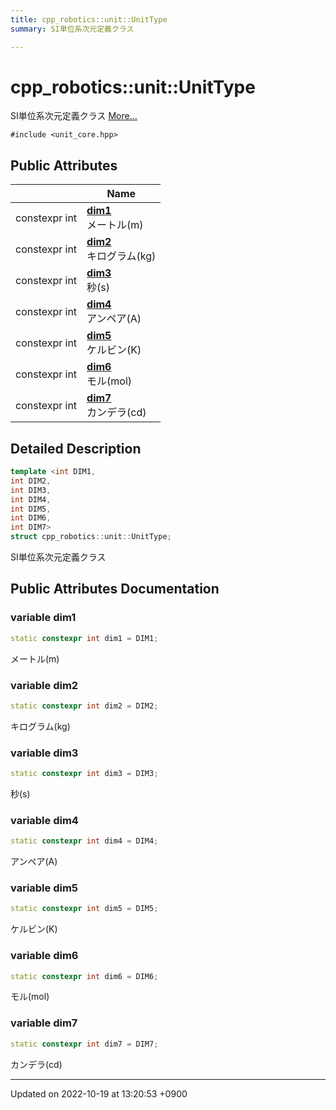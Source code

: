 ```yaml
---
title: cpp_robotics::unit::UnitType
summary: SI単位系次元定義クラス 

---
```


# cpp_robotics::unit::UnitType



SI単位系次元定義クラス  [More...](#detailed-description)


`#include <unit_core.hpp>`

## Public Attributes

|                | Name           |
| -------------- | -------------- |
| constexpr int | **[dim1](/cpp_robotics/doxybook/Classes/structcpp__robotics_1_1unit_1_1UnitType/#variable-dim1)** <br>メートル(m)  |
| constexpr int | **[dim2](/cpp_robotics/doxybook/Classes/structcpp__robotics_1_1unit_1_1UnitType/#variable-dim2)** <br>キログラム(kg)  |
| constexpr int | **[dim3](/cpp_robotics/doxybook/Classes/structcpp__robotics_1_1unit_1_1UnitType/#variable-dim3)** <br>秒(s)  |
| constexpr int | **[dim4](/cpp_robotics/doxybook/Classes/structcpp__robotics_1_1unit_1_1UnitType/#variable-dim4)** <br>アンペア(A)  |
| constexpr int | **[dim5](/cpp_robotics/doxybook/Classes/structcpp__robotics_1_1unit_1_1UnitType/#variable-dim5)** <br>ケルビン(K)  |
| constexpr int | **[dim6](/cpp_robotics/doxybook/Classes/structcpp__robotics_1_1unit_1_1UnitType/#variable-dim6)** <br>モル(mol)  |
| constexpr int | **[dim7](/cpp_robotics/doxybook/Classes/structcpp__robotics_1_1unit_1_1UnitType/#variable-dim7)** <br>カンデラ(cd)  |

## Detailed Description

```cpp
template <int DIM1,
int DIM2,
int DIM3,
int DIM4,
int DIM5,
int DIM6,
int DIM7>
struct cpp_robotics::unit::UnitType;
```

SI単位系次元定義クラス 
## Public Attributes Documentation

### variable dim1

```cpp
static constexpr int dim1 = DIM1;
```

メートル(m) 

### variable dim2

```cpp
static constexpr int dim2 = DIM2;
```

キログラム(kg) 

### variable dim3

```cpp
static constexpr int dim3 = DIM3;
```

秒(s) 

### variable dim4

```cpp
static constexpr int dim4 = DIM4;
```

アンペア(A) 

### variable dim5

```cpp
static constexpr int dim5 = DIM5;
```

ケルビン(K) 

### variable dim6

```cpp
static constexpr int dim6 = DIM6;
```

モル(mol) 

### variable dim7

```cpp
static constexpr int dim7 = DIM7;
```

カンデラ(cd) 

-------------------------------

Updated on 2022-10-19 at 13:20:53 +0900